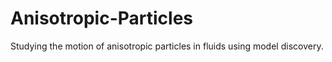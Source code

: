 # Anisotropic-Particles
Studying the motion of anisotropic particles in fluids using model discovery.
